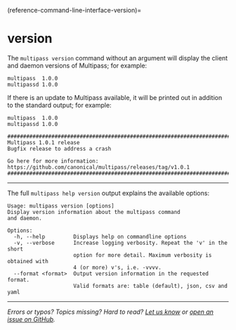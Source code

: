 (reference-command-line-interface-version)=
# version

The `multipass version` command without an argument will display the client and daemon versions of Multipass; for example:

```{code-block} text
multipass  1.0.0
multipassd 1.0.0
```

If there is an update to Multipass available, it will be printed out in addition to the standard output; for example:

```{code-block} text
multipass  1.0.0
multipassd 1.0.0

########################################################################################
Multipass 1.0.1 release
Bugfix release to address a crash

Go here for more information: https://github.com/canonical/multipass/releases/tag/v1.0.1
########################################################################################
```

---

The full `multipass help version` output explains the available options:

```{code-block} text
Usage: multipass version [options]
Display version information about the multipass command
and daemon.

Options:
  -h, --help         Displays help on commandline options
  -v, --verbose      Increase logging verbosity. Repeat the 'v' in the short
                     option for more detail. Maximum verbosity is obtained with
                     4 (or more) v's, i.e. -vvvv.
  --format <format>  Output version information in the requested format.
                     Valid formats are: table (default), json, csv and yaml
```

---

*Errors or typos? Topics missing? Hard to read? <a href="https://docs.google.com/forms/d/e/1FAIpQLSd0XZDU9sbOCiljceh3rO_rkp6vazy2ZsIWgx4gsvl_Sec4Ig/viewform?usp=pp_url&entry.317501128=https://multipass.run/docs/version-command" target="_blank">Let us know</a> or <a href="https://github.com/canonical/multipass/issues/new/choose" target="_blank">open an issue on GitHub</a>.*


